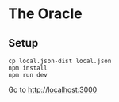# The Oracle

## Setup

    cp local.json-dist local.json
    npm install
    npm run dev

Go to [http://localhost:3000](http://localhost:3000)
